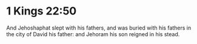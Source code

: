 # 1 Kings 22:50

And Jehoshaphat slept with his fathers, and was buried with his fathers in the city of David his father: and Jehoram his son reigned in his stead.